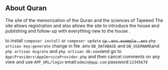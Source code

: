 ##  About Quran 

The site of the memorization of the Quran and the sciences of Tajweed
The site allows registration and also allows the site to introduce the house and publishing and follow-up with everything new to the house .

to install
`composer install` or `composer update`
~~`cp .env.example .env`~~
`php artisan key:generate`
change in file .env `DB_DATABASE` and `DB_USERNAME`and `php artisan migrate` and 
`php artisan db:seed`and go to `App\Providers\AppServiceProvider.php` and then cancel comments on any view and use `APP_URL/login` email:`admin@app.com` password:`12345678`
